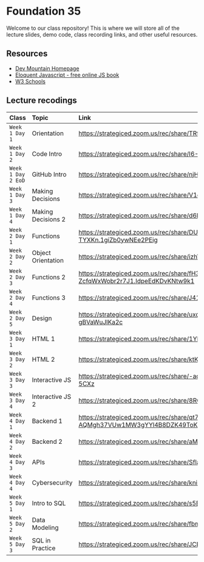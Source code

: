 # Foundation 35

Welcome to our class repository! This is where we will store all of the lecture slides, demo code, class recording links, and other useful resources.


## Resources

 - [Dev Mountain Homepage](https://ed.devmountain.com/)
 - [Eloquent Javascript - free online JS book](https://eloquentjavascript.net/)
 - [W3 Schools](https://www.w3schools.com/js/default.asp)


## Lecture recodings


| Class | Topic     | Link                |
| :-------- | :------- | :------------------------- |
| `Week 1 Day 1` | Orientation | https://strategiced.zoom.us/rec/share/TRf9ezsMBDD8g-frWSo9bIRvy5zeFdAttQ3gx2kLeQiwm-KBtHxX79TKJEtRBoFK.rhZCCUUn4uDzB9fQ |
| `Week 1 Day 2` | Code Intro | https://strategiced.zoom.us/rec/share/I6-P7W8sgf1XuswkMS9IC3IG3E4W4Gr6DXskA7315-J1bFS7Lqg5Zd0tLimvkw0z.U6Sl2BAJgkKkZdJg |
| `Week 1 Day 2 EoD` | GitHub Intro | https://strategiced.zoom.us/rec/share/njHWuVsDGS_hx_29pV1na2U8KadLM4kowtjF8kR1gOi8p7H-I3HxATNb2f1eLn2j.rGjGIvM35D7YO466 |
| `Week 1 Day 3` | Making Decisions | https://strategiced.zoom.us/rec/share/V1d8jLLoc5CIHpPxnMQ_pczXq3eKf63YoatPb34G1NsDmVt3qDTE1j5Y-YCLI214.zg_srnMTiw17tt7J |
| `Week 1 Day 4` | Making Decisions 2 | https://strategiced.zoom.us/rec/share/d6NzGGvqkU5tILDrhvNC3URppGDuVQ4Zzt-LDUtLcBWbvqpPSjHBLKSbATl2lIlD.qmw300BypZNLjQ2o |
| `Week 2 Day 1` | Functions | https://strategiced.zoom.us/rec/share/DUyLHmElDyK-nW5ENz5UmmmoiCHok3uOV02x_0Aj0k0jMbpEudJOd9N0Pl-TYXKn.1giZb0ywNEe2PEig |
| `Week 2 Day 2` | Object Orientation | https://strategiced.zoom.us/rec/share/izhWKH6vFEm84V4193pfrPxsEGq6IurHqsC6uYNBh2t5lTYVRgcXzr59lqVpfGO4.tbglYoSHimVNAy6g |
| `Week 2 Day 3` | Functions 2 | https://strategiced.zoom.us/rec/share/fH3vOcWWT7gFS1dgPtQTuDyBkIgSWv8iCL5J3hKoUhwQW8sD-ZcfqWxWobr2r7J1.IdpeEdKDvKNtw9k1 |
| `Week 2 Day 4` | Functions 3 | https://strategiced.zoom.us/rec/share/J41mx4TB_Uuj5-1QPrPA_bnFY2UQC1KUepVDV3fHFYI6PsDe29-nJqYwh-e4bBnA.kTSn8dVkuaFOhi_5 |
| `Week 2 Day 5` | Design | https://strategiced.zoom.us/rec/share/uxq9aiCUYuUe8dKLWJ1Fuu3_BU_gPXYYiyT5DOdOlu7O5S8xwNogg3t2E_O3ze0G.6Me-gBVaWuJlKa2c |
| `Week 3 Day 1` | HTML 1 | https://strategiced.zoom.us/rec/share/1YlSJETUITwGyJF8nJ6rSRXAEK7ctAKwSMGZRtGq8VPExIFMxjsN6FaNOT2aqsyr.LbcJRY-peytUSItP |
| `Week 3 Day 2` | HTML 2 | https://strategiced.zoom.us/rec/share/ktKAFxOlbByIhZ30UaUPc7_tg9-hmuGHhbyo68qMJ-0_Yy3ZiC7eCTi_JsFQdha7.lEQbMAepXOSLy68J |
| `Week 3 Day 3` | Interactive JS | https://strategiced.zoom.us/rec/share/-adAPIw3WtLpbCN0AoulZkobzNAfSv7RmrObYOTVwuQVusWMspwGUOik_LXvhwUq._8qUq2HBtEN-5CXz |
| `Week 3 Day 4` | Interactive JS 2 | https://strategiced.zoom.us/rec/share/8RGTuF-gpd8fqBsviXsrzKXVerN0XWWX9uA8MbWwe5DufTksRpdd17HkjU3soeJC.JmKVk4_a-rgmrKl_ |
| `Week 4 Day 1` | Backend 1 | https://strategiced.zoom.us/rec/share/qt7mNTU8EJPl-AQMgh37VUw1MW3gYYl4B8DZK49ToKmqhxDc1lIyk_IB4SQ9bLWq.ABgP9vnHxLCu5zTa |
| `Week 4 Day 2` | Backend 2 | https://strategiced.zoom.us/rec/share/aMtjn_Fkd_flT26Y1Zqi-neFxpVWgoCYbx3KaG89QbjVme72Sw6puqMg3xgpYkOX.ZiEkJJZo__ua97Zm |
| `Week 4 Day 3` | APIs | https://strategiced.zoom.us/rec/share/SfIaZxU527am9ea0ofbvC78M915pv1wbDqzFoOUlElMBhu7_b3Tk1Vkk0oQAsntD.SsXnJ-d6eZmfReji |
| `Week 4 Day 4` | Cybersecurity | https://strategiced.zoom.us/rec/share/knicuRQrcVVvJx8DHMgHbR3Fz2TCTKFINfH9o1kno0SLvIJXdpC7yxlj-aayVfYX.9oUBbya3nMo_jDqd |
| `Week 5 Day 1` | Intro to SQL | https://strategiced.zoom.us/rec/share/s5BY0HszUaILga4cgOOWZjC9g1iGTmSLaudXvfcJjiGFRGiada37d7XJCMjTPVOA.4Wbq6S-QC1b_pb34 |
| `Week 5 Day 2` | Data Modeling | https://strategiced.zoom.us/rec/share/fbm020FjrAMceTD81D3bytF5tkkfkAKClyJ329pITiPpR2s8lvPbsB3lTtueUp-S.lhjh66teKzXnZSjq |
| `Week 5 Day 3` | SQL in Practice | https://strategiced.zoom.us/rec/share/JCEEueKGJH0Ircp8ln1ypIpViX3OzlLvMctpNJ9dOdMcbeNhpWeKnaa3Sc7qkVr9.9eKPW9ARZXuMwOHQ |